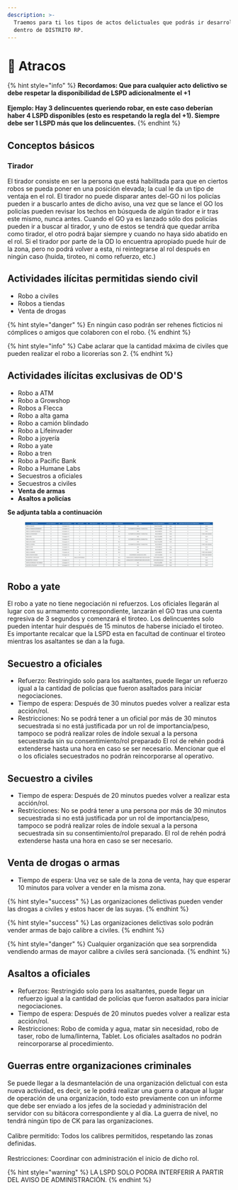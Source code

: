 ```yaml
---
description: >-
  Traemos para ti los tipos de actos delictuales que podrás ir desarrollando
  dentro de DISTRITO RP.
---
```


# 💸 Atracos

{% hint style="info" %}
**Recordamos: Que para cualquier acto delictivo se debe respetar la disponibilidad de LSPD adicionalmente el +1**\
\
**Ejemplo: Hay 3 delincuentes queriendo robar, en este caso deberían haber 4 LSPD disponibles (esto es respetando la regla del +1). Siempre debe ser 1 LSPD más que los delincuentes.**
{% endhint %}

## Conceptos básicos

### Tirador

El tirador consiste en ser la persona que está habilitada para que en ciertos robos se pueda poner en una posición elevada; la cual le da un tipo de ventaja en el rol. El tirador no puede disparar antes del-GO ni los policías pueden ir a buscarlo antes de dicho aviso, una vez que se lance el GO los policías pueden revisar los techos en búsqueda de algún tirador e ir tras este mismo, nunca antes. Cuando el GO ya es lanzado sólo dos policías pueden ir a buscar al tirador, y uno de estos se tendrá que quedar arriba como tirador, el otro podrá bajar siempre y cuando no haya sido abatido en el rol. Si el tirador por parte de la OD lo encuentra apropiado puede huir de la zona, pero no podrá volver a esta, ni reintegrarse al rol después en ningún caso (huida, tiroteo, ni como refuerzo, etc.)

## Actividades ilícitas permitidas siendo civil

* Robo a civiles
* Robos a tiendas
* Venta de drogas

{% hint style="danger" %}
En ningún caso podrán ser rehenes ficticios ni cómplices o amigos que colaboren con el robo.
{% endhint %}

{% hint style="info" %}
Cabe aclarar que la cantidad máxima de civiles que pueden realizar el robo a licorerías son 2.
{% endhint %}

## Actividades ilícitas exclusivas de OD'S

* Robo a ATM
* Robo a Growshop
* Robos a Flecca
* Robo a alta gama
* Robo a camión blindado
* Robo a Lifeinvader
* Robo a joyería
* Robo a yate
* Robo a tren
* Robo a Pacific Bank
* Robo a Humane Labs
* Secuestros a oficiales
* Secuestros a civiles
* **Venta  de armas**
* **Asaltos a policías**

**Se adjunta tabla a continuación**

<figure><img src="../../.gitbook/assets/image (3).png" alt=""><figcaption></figcaption></figure>

## Robo a yate

El robo a yate no tiene negociación ni refuerzos. Los oficiales llegarán al lugar con su armamento correspondiente, lanzarán el GO tras una cuenta regresiva de 3 segundos y comenzará el tiroteo. Los delincuentes solo pueden intentar huir después de 15 minutos de haberse iniciado el tiroteo. Es importante recalcar que la LSPD esta en facultad de continuar el tiroteo mientras los asaltantes se dan a la fuga.

## Secuestro a oficiales

* Refuerzo: Restringido solo para los asaltantes, puede llegar un refuerzo igual a la cantidad de policías que fueron asaltados para iniciar negociaciones.
* Tiempo de espera: Después de 30 minutos puedes volver a realizar esta acción/rol.
* Restricciones: No se podrá tener a un oficial por más de 30 minutos secuestrada si no está justificada por un rol de importancia/peso, tampoco se podrá realizar roles de índole sexual a la persona secuestrada sin su consentimiento/rol preparado El rol de rehén podrá extenderse hasta una hora en caso se ser necesario. Mencionar que el o los oficiales secuestrados no podrán reincorporarse al operativo.

## Secuestro a civiles

* Tiempo de espera: Después de 20 minutos puedes volver a realizar esta acción/rol.
* Restricciones: No se podrá tener a una persona por más de 30 minutos secuestrada si no está justificada por un rol de importancia/peso, tampoco se podrá realizar roles de índole sexual a la persona secuestrada sin su consentimiento/rol preparado. El rol de rehén podrá extenderse hasta una hora en caso se ser necesario.

## **Venta de drogas o armas**

* Tiempo de espera: Una vez se sale de la zona de venta, hay que esperar 10 minutos para volver a vender en la misma zona.

{% hint style="success" %}
Las organizaciones delictivas pueden vender las drogas a civiles y estos hacer de las suyas.
{% endhint %}

{% hint style="success" %}
Las organizaciones delictivas solo podrán vender armas de bajo calibre a civiles.
{% endhint %}

{% hint style="danger" %}
Cualquier organización que sea sorprendida vendiendo armas de mayor calibre a civiles será sancionada.
{% endhint %}

## **Asaltos a oficiales**

* Refuerzos: Restringido solo para los asaltantes, puede llegar un refuerzo igual a la cantidad de policías que fueron asaltados para iniciar negociaciones.
* Tiempo de espera: Después de 20 minutos puedes volver a realizar esta acción/rol.
* Restricciones: Robo de comida y agua, matar sin necesidad, robo de taser, robo de luma/linterna, Tablet. Los oficiales asaltados no podrán reincorporarse al procedimiento.

## Guerras entre organizaciones criminales

Se puede llegar a la desmantelación de una organización delictual con esta nueva actividad, es decir, se le podrá realizar una guerra o ataque al lugar de operación de una organización, todo esto previamente con un informe que debe ser enviado a los jefes de la sociedad y administración del servidor con su bitácora correspondiente y al día. La guerra de nivel, no tendrá ningún tipo de CK para las organizaciones. \
\
Calibre permitido: Todos los calibres permitidos, respetando las zonas definidas.\
\
Restricciones: Coordinar con administración el inicio de dicho rol.&#x20;

{% hint style="warning" %}
LA LSPD SOLO PODRA INTERFERIR A PARTIR DEL AVISO DE ADMINISTRACIÓN.
{% endhint %}
